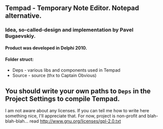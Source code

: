 ## Tempad - Temporary Note Editor. Notepad alternative.

### Idea, so-called-design and implementation by Pavel Bugaevskiy.


#### Product was developed in Delphi 2010.

#### Folder struct:
+ Deps   - various libs and components used in Tempad
+ Source - source (thx to Captain Obvious)


## You should write your own paths to `Deps` in the Project Settings to compile Tempad.


I am not aware about any licenses. 
If you can tell me how to write here something nice, I'll appreciate that. 
For now, project is non-profit and blah-blah-blah… read http://www.gnu.org/licenses/gpl-2.0.txt